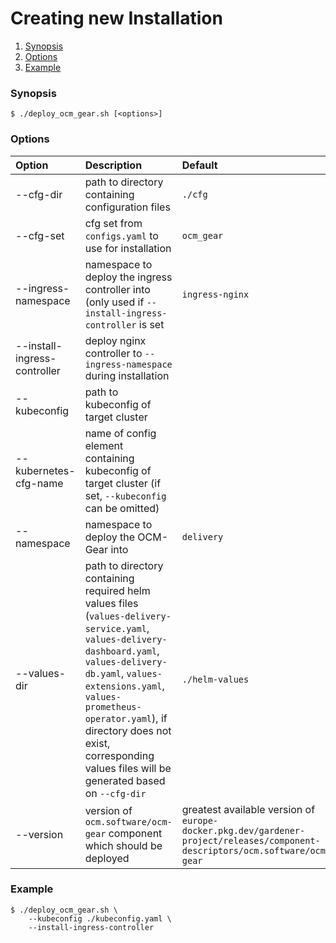 # Creating new Installation

1. [Synopsis](#synopsis)
2. [Options](#options)
3. [Example](#example)

<a id="synopsis"></a>
### Synopsis
```
$ ./deploy_ocm_gear.sh [<options>]
```

<a id="options"></a>
### Options
| Option | Description | Default | Required |
| :----- | :---------- | :------ | :------: |
| --cfg-dir | path to directory containing configuration files | `./cfg` | x |
| --cfg-set | cfg set from `configs.yaml` to use for installation | `ocm_gear` | x |
| --ingress-namespace | namespace to deploy the ingress controller into (only used if `--install-ingress-controller` is set | `ingress-nginx` | |
| --install-ingress-controller | deploy nginx controller to `--ingress-namespace` during installation | | |
| --kubeconfig | path to kubeconfig of target cluster | | x |
| --kubernetes-cfg-name | name of config element containing kubeconfig of target cluster (if set, `--kubeconfig` can be omitted) | | |
| --namespace | namespace to deploy the OCM-Gear into | `delivery` | x |
| --values-dir | path to directory containing required helm values files (`values-delivery-service.yaml`, `values-delivery-dashboard.yaml`, `values-delivery-db.yaml`, `values-extensions.yaml`, `values-prometheus-operator.yaml`), if directory does not exist, corresponding values files will be generated based on `--cfg-dir` | `./helm-values` | x |
| --version | version of `ocm.software/ocm-gear` component which should be deployed | greatest available version of `europe-docker.pkg.dev/gardener-project/releases/component-descriptors/ocm.software/ocm-gear` | |

<a id="example"></a>
### Example
```
$ ./deploy_ocm_gear.sh \
    --kubeconfig ./kubeconfig.yaml \
    --install-ingress-controller
```
